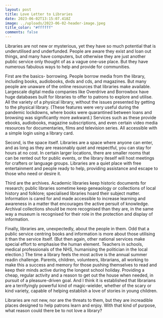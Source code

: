 ```yaml
---
layout: post
title: Love Letter to Libraries
date: 2023-06-02T13:15:07.418Z
image: ../uploads/2023-06-02-header-image.jpeg
title_color: "#ffffff"
comments: false
---
```

Libraries are not new or mysterious, yet they have so much potential that is underutilised and underfunded. People are aware they exist and loan out things, and many have computers, but otherwise they are just another public service only thought of as a vague one-use place. But they have numerous fabulous ways to help and provide for communities. 

F﻿irst are the basics- borrowing. People borrow media from the library, including books, audiobooks, dvds and cds, and magazines. But many people are unaware of the online resources that libraries make available. Largescale digital media companies like Overdrive and Borrowbox have huge databases built for libraries to offer to patrons to explore and utilise. All the variety of a physical library, without the issues presented by getting to the physical library. (These features were very useful during the pandemic lockdowns, where books were quarantined between loans and browsing was significantly more awkward.) Services such as these provide ebooks, audiobooks, magazine subscriptions, and even certain video media resources for documentaries, films and television series. All accessible with a simple login using a library card.

S﻿econd, is the space itself. Libraries are a space where anyone can enter, and as long as they are reasonably quiet and respectful, you can stay for hours at no cost. In certain larger locations, there are smaller rooms that can be rented out for public events, or the library iteself will host meetings for crafters or language groups. Libraries are a quiet place with free entertainment and people ready to help, providing assistance and escape to those who need or desire it.

T﻿hird are the archives. Academic libraries keep historic documents for research; public libraries sometime keep geneaology or collections of local history and folklore; specialised libraries hoard their subject matter. Information is cared for and made accessible to increase learning and awareness in a matter that encourages the active persuit of knowledge. Archival collections should be more recognised than they are, in the same way a museum is recognised for their role in the protection and display of information.

F﻿inally, libraries are, unexpectedly, about the people in them. Odd that a public service centring books and information is more about those utilising it than the service itself. (But then again, other national services make special effort to emphasise the human element. Teachers in schools, medical professionals of the NHS, humanising the politician in the local election.) The time a library feels the most active is the annual summer readin challenge. Parents, children, volunteers, librarians, all working to make this a success and memory for those pushing themselves to read and keep their minds active during the longest school holiday. Providing a cheap, regular activity and a reason to get out the house when needed, in pursuit of a pleasure-driven goal. And I think it is established that librarians are a terrifyingly powerful kind of magic-wielder, whether of the scary or kind variety, capable of helping establish a love of stories in young children.

L﻿ibraries are not new, nor are the threats to them, but they are increadible places designed to help patrons learn and enjoy. With that kind of purpose, what reason could there be to not love a library?